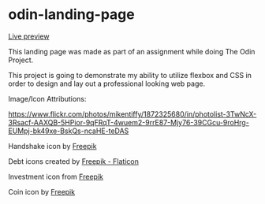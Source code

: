 # odin-landing-page

[Live preview](https://alimastan-0904-landing-page.netlify.app)

This landing page was made as part of an assignment while doing The Odin Project.

This project is going to demonstrate my ability to utilize flexbox and CSS in order to design and lay out a professional looking web page.

Image/Icon Attributions:

https://www.flickr.com/photos/mikentiffy/1872325680/in/photolist-3TwNcX-3Rsacf-AAXQB-5HPior-9qFRqT-4wuem2-9rrE87-Mjy76-39CGcu-9roHrg-EUMpj-bk49xe-BskQs-ncaHE-teDAS

Handshake icon by [Freepik](https://www.freepik.com/icon/handshake_1006555#fromView=search&term=&page=1&position=4&track=sph)

Debt icons created by [Freepik - Flaticon](https://www.flaticon.com/free-icons/debt)

Investment icon from [Freepik](https://www.freepik.com/icon/profits_3467330#fromView=search&term=investment&page=1&position=0&track=ais)

Coin icon by [Freepik](https://www.freepik.com/icon/badge_3975704#fromView=search&term=red+coin&page=1&position=0&track=ais)
